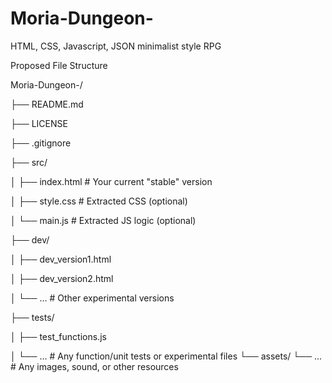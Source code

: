 # Moria-Dungeon-
HTML, CSS, Javascript, JSON minimalist style RPG 

Proposed File Structure 

Moria-Dungeon-/

├── README.md

├── LICENSE

├── .gitignore

├── src/

│   ├── index.html  # Your current "stable" version

│   ├── style.css   # Extracted CSS (optional)

│   └── main.js     # Extracted JS logic (optional)

├── dev/

│   ├── dev_version1.html

│   ├── dev_version2.html

│   └── ...          # Other experimental versions

├── tests/

│   ├── test_functions.js

│   └── ...           # Any function/unit tests or experimental files
└── assets/
    └── ...                # Any images, sound, or other resources
